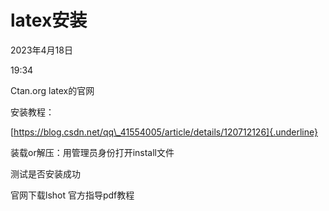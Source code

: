 # latex安装


2023年4月18日

19:34

 

Ctan.org latex的官网

 

安装教程：

[https://blog.csdn.net/qq\_41554005/article/details/120712126]{.underline}

 

装载or解压：用管理员身份打开install文件

测试是否安装成功

官网下载lshot 官方指导pdf教程

 
